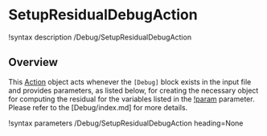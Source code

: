 # SetupResidualDebugAction

!syntax description /Debug/SetupResidualDebugAction

## Overview

This [Action](Action.md) object acts whenever the `[Debug]` block exists in the input file and provides
parameters, as listed below, for creating the necessary object for computing the residual
for the variables listed in the [!param](/Debug/SetupResidualDebugAction/show_var_residual)
parameter. Please refer to the [Debug/index.md] for more details.


!syntax parameters /Debug/SetupResidualDebugAction heading=None
